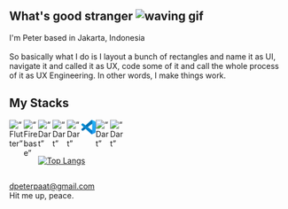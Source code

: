 

## What's good stranger <img src="https://raw.githubusercontent.com/MartinHeinz/MartinHeinz/master/wave.gif" alt="waving gif" width="40" height="35" />

I'm Peter based in Jakarta, Indonesia <br> <br>
So basically what I do is I layout a bunch of rectangles and name it as UI, navigate it and called it as UX, code some of it and call the whole process of it as UX Engineering. In other words, I make things work.

## My Stacks
<img align="left" alt=“Flutter” width="26px" src="https://www.vectorlogo.zone/logos/flutterio/flutterio-icon.svg" />
<img align="left" alt=“Firebase” width="26px" src="https://www.vectorlogo.zone/logos/firebase/firebase-icon.svg" />
<img align="left" alt=“Dart” width="26px" src="https://www.vectorlogo.zone/logos/dartlang/dartlang-icon.svg" />
<img align="left" alt=“Dart” width="26px" src="https://www.vectorlogo.zone/logos/python/python-icon.svg" />
<img align="left" alt=“Dart” width="26px" src="https://www.vectorlogo.zone/logos/mysql/mysql-icon.svg" />


<img align="left" alt=“Github” width="26px" src="https://raw.githubusercontent.com/github/explore/80688e429a7d4ef2fca1e82350fe8e3517d3494d/topics/visual-studio-code/visual-studio-code.png" />
<img align="left" alt=“Dart” width="26px" src="https://www.vectorlogo.zone/logos/sketchapp/sketchapp-icon.svg" />
<img align="left" alt=“Dart” width="26px" src="https://www.vectorlogo.zone/logos/figma/figma-icon.svg" />
  
<br>
<br>
<br>

[![Top Langs](https://github-readme-stats.vercel.app/api/top-langs/?username=dpeterpaat)](https://github.com/dpeterpaat/github-readme-stats)


##
dpeterpaat@gmail.com <br>
Hit me up, peace.
